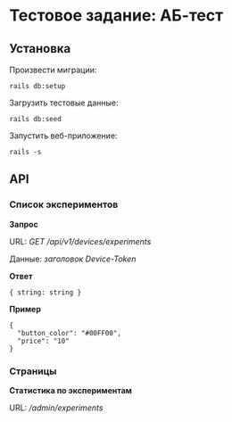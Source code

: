 # Тестовое задание: АБ-тест

## Установка

Произвести миграции:
```
rails db:setup
```

Загрузить тестовые данные:
```
rails db:seed
```

Запустить веб-приложение:
```
rails -s
```

## API

### Список экспериментов

**Запрос**

URL: *GET /api/v1/devices/experiments*

Данные: *заголовок Device-Token*

**Ответ**
```
{ string: string }
```

**Пример**
```
{
  "button_color": "#00FF00",
  "price": "10"
}
```

### Страницы

**Статистика по экcпериментам**

URL: */admin/experiments*

